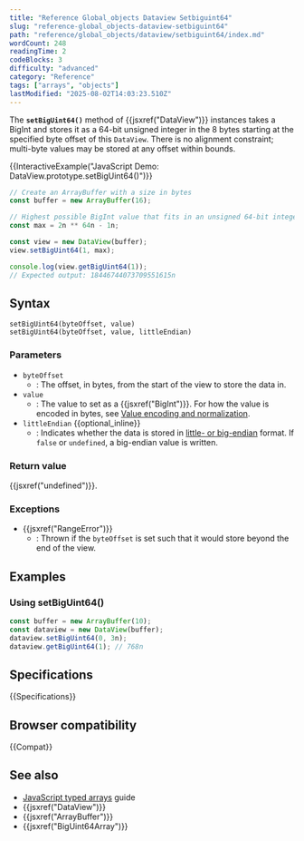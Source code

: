 ```yaml
---
title: "Reference Global_objects Dataview Setbiguint64"
slug: "reference-global_objects-dataview-setbiguint64"
path: "reference/global_objects/dataview/setbiguint64/index.md"
wordCount: 248
readingTime: 2
codeBlocks: 3
difficulty: "advanced"
category: "Reference"
tags: ["arrays", "objects"]
lastModified: "2025-08-02T14:03:23.510Z"
---
```



The **`setBigUint64()`** method of {{jsxref("DataView")}} instances takes a BigInt and stores it as a 64-bit unsigned integer in the 8 bytes starting at the specified byte offset of this `DataView`. There is no alignment constraint; multi-byte values may be stored at any offset within bounds.

{{InteractiveExample("JavaScript Demo: DataView.prototype.setBigUint64()")}}

```js interactive-example
// Create an ArrayBuffer with a size in bytes
const buffer = new ArrayBuffer(16);

// Highest possible BigInt value that fits in an unsigned 64-bit integer
const max = 2n ** 64n - 1n;

const view = new DataView(buffer);
view.setBigUint64(1, max);

console.log(view.getBigUint64(1));
// Expected output: 18446744073709551615n
```

## Syntax

```js-nolint
setBigUint64(byteOffset, value)
setBigUint64(byteOffset, value, littleEndian)
```

### Parameters

- `byteOffset`
  - : The offset, in bytes, from the start of the view to store the data in.
- `value`
  - : The value to set as a {{jsxref("BigInt")}}. For how the value is encoded in bytes, see [Value encoding and normalization](/en-US/docs/Web/JavaScript/Reference/Global_Objects/TypedArray#value_encoding_and_normalization).
- `littleEndian` {{optional_inline}}
  - : Indicates whether the data is stored in [little- or big-endian](/en-US/docs/Glossary/Endianness) format. If `false` or `undefined`, a big-endian value is written.

### Return value

{{jsxref("undefined")}}.

### Exceptions

- {{jsxref("RangeError")}}
  - : Thrown if the `byteOffset` is set such that it would store beyond the end of the view.

## Examples

### Using setBigUint64()

```js
const buffer = new ArrayBuffer(10);
const dataview = new DataView(buffer);
dataview.setBigUint64(0, 3n);
dataview.getBigUint64(1); // 768n
```

## Specifications

{{Specifications}}

## Browser compatibility

{{Compat}}

## See also

- [JavaScript typed arrays](/en-US/docs/Web/JavaScript/Guide/Typed_arrays) guide
- {{jsxref("DataView")}}
- {{jsxref("ArrayBuffer")}}
- {{jsxref("BigUint64Array")}}
